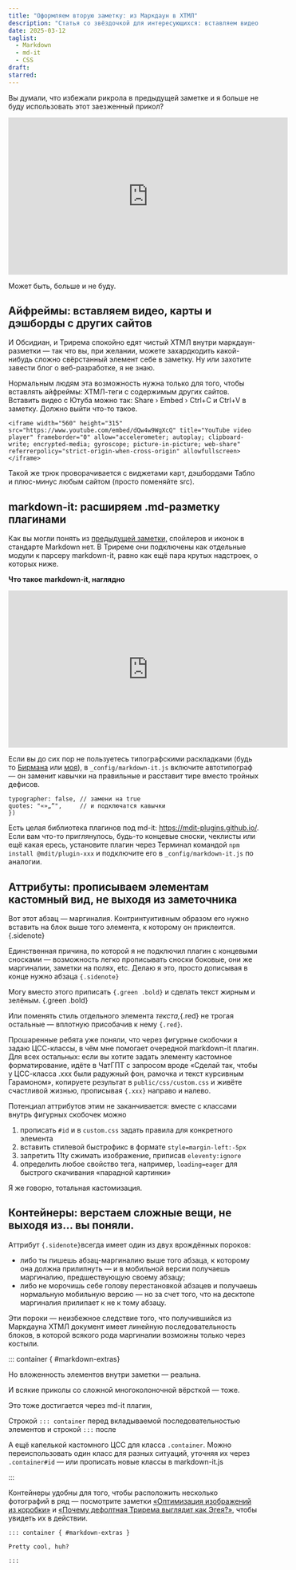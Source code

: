 ```yaml
---
title: "Оформляем вторую заметку: из Маркдаун в ХТМЛ"
description: "Статья со звёздочкой для интересующихся: вставляем видео через iframe, изучаем ассортимент markdown-it плагинов и прописываем CSS-классы, не выходя из Обсидиана."
date: 2025-03-12
taglist:
  - Markdown
  - md-it
  - CSS
draft: 
starred:
---
```

Вы думали, что избежали рикрола в предыдущей заметке и я больше не буду использовать этот заезженный прикол? 

<iframe width="560" height="315" src="https://www.youtube.com/embed/dQw4w9WgXcQ" title="YouTube video player" frameborder="0" allow="accelerometer; autoplay; clipboard-write; encrypted-media; gyroscope; picture-in-picture; web-share" referrerpolicy="strict-origin-when-cross-origin" allowfullscreen></iframe>

Может быть, больше и не буду.

## Айфреймы: вставляем видео, карты и дэшборды с других сайтов

И Обсидиан, и Трирема спокойно едят чистый ХТМЛ внутри маркдаун-разметки — так что вы, при желании, можете захардкодить какой-нибудь сложно свёрстанный элемент себе в заметку. Ну или захотите завести блог о веб-разработке, я не знаю.

Нормальным людям эта возможность нужна только для того, чтобы вставлять айфреймы: ХТМЛ-теги с содержимым других сайтов. Вставить видео с Ютуба можно так: Share › Embed › Ctrl+C и Ctrl+V в заметку. Должно выйти что-то такое.

```
<iframe width="560" height="315" src="https://www.youtube.com/embed/dQw4w9WgXcQ" title="YouTube video player" frameborder="0" allow="accelerometer; autoplay; clipboard-write; encrypted-media; gyroscope; picture-in-picture; web-share" referrerpolicy="strict-origin-when-cross-origin" allowfullscreen></iframe>
```

Такой же трюк проворачивается с виджетами карт, дэшбордами Табло и плюс-минус любым сайтом (просто поменяйте src).

## markdown-it: расширяем .md-разметку плагинами

Как вы могли понять из [предыдущей заметки,](markdown-formatting) спойлеров и иконок в стандарте Markdown нет. В Триреме они подключены как отдельные модули к парсеру markdown-it, равно как ещё пара крутых надстроек, о которых ниже.

**Что такое markdown-it, наглядно**
<iframe width="560" height="315" src="https://markdown-it.github.io/" title="MD-it" frameborder="0" allowfullscreen></iframe>


Если вы до сих пор не пользуетесь типографскими раскладками (будь то [Бирмана](https://ilyabirman.ru/typography-layout/) или [моя](https://magvag.ru/layout)), в  `_config/markdown-it.js` включите автотипограф — он заменит кавычки на правильные и расставит тире вместо тройных дефисов.
```
typographer: false, // замени на true
quotes: "«»„“",     // и подключатся кавычки
})
```

Есть целая библиотека плагинов под md-it: https://mdit-plugins.github.io/. Если вам что-то приглянулось, будь-то концевые сноски, чеклисты или ещё какая ересь, установите плагин через Терминал командой `npm install @mdit/plugin-xxx` и подключите его в `_config/markdown-it.js` по аналогии.

## Аттрибуты: прописываем элементам кастомный вид, не выходя из заметочника

Вот этот абзац — маргиналия. Контринтуитивным образом его нужно вставить на блок выше того элемента, к которому он приклеится. {.sidenote}

Единственная причина, по которой я не подключил плагин с концевыми сносками — возможность легко прописывать сноски боковые, они же маргиналии, заметки на полях, etc. Делаю я это, просто дописывая в конце нужно абзаца `{.sidenote}`

Могу вместо этого приписать `{.green .bold}` и сделать текст жирным и зелёным. {.green .bold}

Или поменять стиль отдельного элемента *текста,*{.red} не трогая остальные — вплотную присобачив к нему `{.red}`.

Прошаренные ребята уже поняли, что через фигурные скобочки я задаю ЦСС-классы, в чём мне помогает очередной markdown-it плагин. Для всех остальных: если вы хотите задать элементу кастомное форматирование, идёте в ЧатГПТ с запросом вроде «Сделай так, чтобы у ЦСС-класса .xxx были радужный фон, рамочка и текст курсивным Гарамоном», копируете результат в `public/css/custom.css` и живёте счастливой жизнью, прописывая `{.xxx}` направо и налево.

Потенциал аттрибутов этим не заканчивается: вместе с классами внутрь фигурных скобочек можно 
1. прописать `#id` и в `custom.css` задать правила для конкретного элемента
2. вставить стилевой быстрофикс в формате `style=margin-left:-5px`
3. запретить 11ty сжимать изображение, приписав `eleventy:ignore`
4. определить любое свойство тега, например, `loading=eager` для быстрого скачивания «парадной картинки»

Я же говорю, тотальная кастомизация.

## Контейнеры: верстаем сложные вещи, не выходя из... вы поняли.

 Аттрибут `{.sidenote}`всегда имеет один из двух врождённых пороков: 
 - либо ты пишешь абзац-маргиналию выше того абзаца, к которому она должна прилипнуть — и в мобильной версии получаешь маргиналию, предшествующую своему абзацу;
 - либо не морочишь себе голову перестановкой абзацев и получаешь нормальную мобильную версию — но за счет того, что на десктопе маргиналия прилипает к не к тому абзацу.

Эти пороки — неизбежное следствие того, что получившийся из Маркдауна ХТМЛ документ имеет линейную последовательность блоков, в которой всякого рода маргиналии возможны только через костыли.


::: container { #markdown-extras}

Но вложенность элементов внутри заметки — реальна.

И всякие приколы со сложной многоколоночной вёрсткой — тоже.

Это тоже достигается через md-it плагин,

Строкой `::: container` перед вкладываемой последовательностью элементов и строкой `:::` после

А ещё капелькой кастомного ЦСС для класса `.container`. Можно переиспользовать один класс для разных ситуаций, уточняя их через `.container#id` — или прописать новые классы в markdown-it.js

::: 

Контейнеры удобны для того, чтобы расположить несколько фотографий в ряд — посмотрите заметки [«Оптимизация изображений из коробки»](11ty-images.md) и [«Почему дефолтная Трирема выглядит как Эгея?»](why-so-aegean.md), чтобы увидеть их в действии.

```
::: container { #markdown-extras }

Pretty cool, huh?

:::
```

